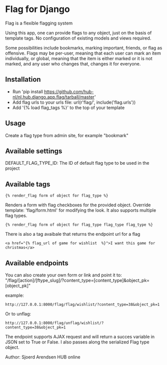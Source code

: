 Flag for Django
=========

Flag is a flexible flagging system

Using this app, one can provide flags to any object, just on the basis of template tags. No configuration of existing models and views required.

Some possibilities include bookmarks, marking important, friends, or flag as offensive.
Flags may be per-user, meaning that each user can mark an item individually, or global, meaning that the item is either marked or it is not marked, and any user who changes that, changes it for everyone.

Installation
------------
- Run 'pip install https://github.com/hub-nl/nl.hub.django.app.flag/tarball/master'
- Add flag urls to your urls file: url(r'flag/', include('flag.urls'))
- Add '{% load flag_tags %}' to the top of your template

Usage
-----

Create a flag type from admin site, for example "bookmark"

Available settings
------------------

DEFAULT_FLAG_TYPE_ID: The ID of default flag type to be used in the project

Available tags
--------------
    
    {% render_flag form of object for flag_type %}

Renders a form with flag checkboxes for the provided object. Override template: 'flag/form.html' for modifying the look.
It also supports multiple flag types.

    {% render_flag form of object for flag_type flag_type flag_type %}
    
There is also a tag avaibale that returns the endpoint url for a flag

    <a href="{% flag_url of game for wishlist  %}">I want this game for christmas</a>

Available endpoints
--------------

You can also create your own form or link and point it to: "<hostname>/flag/[action]/[ftype_slug]/?content_type=[content_type]&object_pk=[object_pk]"

example:

    http://127.0.0.1:8000/flag/flag/wishlist/?content_type=38&object_pk=1
    
Or to unflag:

    http://127.0.0.1:8000/flag/unflag/wishlist/?content_type=38&object_pk=1

The endpoint supports AJAX request and will return a succes variable in JSON set to True or False. I also passes along the serialized Flag type object.

Author: Sjoerd Arendsen
HUB online